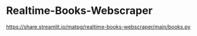 # Realtime-Books-Webscraper
https://share.streamlit.io/matpg/realtime-books-webscraper/main/books.py
